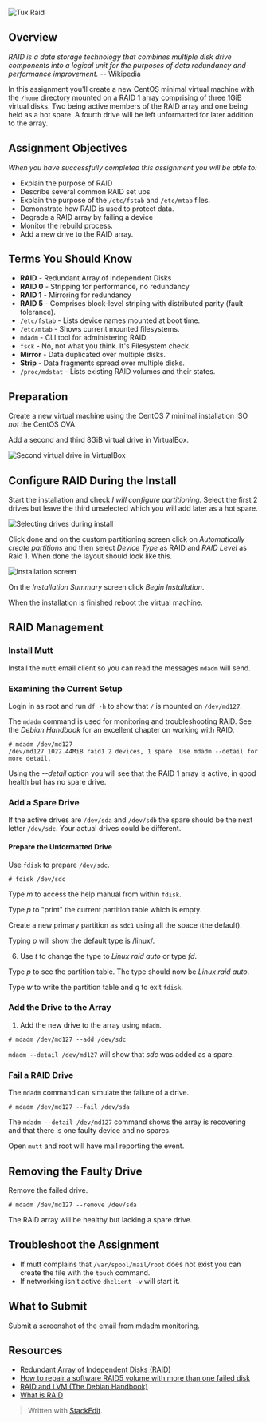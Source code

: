 ![Tux Raid](https://s3.amazonaws.com/CIS238DL/img/tux_raid.png)

## Overview

*RAID is a data storage technology that combines multiple disk drive components into a logical unit for the purposes of data redundancy and performance improvement.* -- Wikipedia

In this assignment you'll create a new CentOS minimal virtual machine with the `/home` directory mounted on a RAID 1 array comprising of three 1GiB virtual disks.  Two being active members of the RAID array and one being held as a hot spare.  A fourth drive will be left unformatted for later addition to the array.

## Assignment Objectives

*When you have successfully completed this assignment you will be able to:*

- Explain the purpose of RAID
- Describe several common RAID set ups
- Explain the purpose of the `/etc/fstab` and `/etc/mtab` files.
- Demonstrate how RAID is used to protect data.
- Degrade a RAID array by failing a device
- Monitor the rebuild process.
- Add a new drive to the RAID array.

## Terms You Should Know

- **RAID** - Redundant Array of Independent Disks
- **RAID 0** - Stripping for performance, no redundancy
- **RAID 1** - Mirroring for redundancy
- **RAID 5** - Comprises block-level striping with distributed parity (fault tolerance).
- `/etc/fstab` - Lists device names mounted at boot time.
- `/etc/mtab` - Shows current mounted filesystems. 
- `mdadm` - CLI tool for administering RAID.
- `fsck` - No, not what you think.  It's Filesystem check.
- **Mirror** - Data duplicated over multiple disks.
- **Strip** - Data fragments spread over multiple disks.
- `/proc/mdstat` - Lists existing RAID volumes and their states.

## Preparation

Create a new virtual machine using the CentOS 7 minimal installation ISO *not* the CentOS OVA.

Add a second and third 8GiB virtual drive in VirtualBox.

![Second virtual drive in VirtualBox](https://s3.amazonaws.com/CIS238DL/raid-2.png)

## Configure RAID During the Install

Start the installation and check *I will configure partitioning.* Select the first 2 drives but leave the third unselected which you will add later as a hot spare.

![Selecting drives during install](https://s3.amazonaws.com/CIS238DL/raid-3.png)

Click done and on the custom partitioning screen click on *Automatically create partitions* and then select *Device Type* as RAID and *RAID Level* as Raid 1. When done the layout should look like this.

![Installation screen](https://s3.amazonaws.com/CIS238DL/raid-5.png)

On the *Installation Summary* screen click *Begin Installation*.

When the installation is finished reboot the virtual machine.

## RAID Management

### Install Mutt

Install the `mutt` email client so you can read the messages `mdadm` will send.

### Examining the Current Setup

Login in as root and run `df -h` to show that `/` is mounted on `/dev/md127`.

The `mdadm` command is used for monitoring and troubleshooting RAID.  See the *Debian Handbook* for an excellent chapter on working with RAID.
```
# mdadm /dev/md127
/dev/md127 1022.44MiB raid1 2 devices, 1 spare. Use mdadm --detail for more detail.
```
Using the *--detail* option you will see that the RAID 1 array is active, in good health but has no spare drive.

### Add a Spare Drive

If the active drives are `/dev/sda` and `/dev/sdb` the spare should be the next letter `/dev/sdc`. Your actual drives could be different.

#### Prepare the Unformatted Drive

Use `fdisk` to prepare `/dev/sdc`.

```
# fdisk /dev/sdc
```

Type *m* to access the help manual from within `fdisk`.

Type *p* to "print" the current partition table which is empty.

Create a new primary partition as `sdc1` using all the space (the default).

Typing *p* will show the default type is /linux/.

6. Use *t* to change the type to *Linux raid auto* or type *fd*.

Type *p* to see the partition table.  The type should now be *Linux raid auto*.

Type *w* to write the partition table and *q* to exit `fdisk`.

### Add the Drive to the Array

1. Add the new drive to the array using `mdadm`.

```
# mdadm /dev/md127 --add /dev/sdc
```

`mdadm --detail /dev/md127` will show that *sdc* was added as a spare.

### Fail a RAID Drive

The `mdadm` command can simulate the failure of a drive.

```
# mdadm /dev/md127 --fail /dev/sda
```

The `mdadm --detail /dev/md127` command shows the array is recovering and that there is one faulty device and no spares.

Open `mutt` and root will have mail reporting the event.

## Removing the Faulty Drive

Remove the failed drive.

```
# mdadm /dev/md127 --remove /dev/sda
```

The RAID array will be healthy but lacking a spare drive.

## Troubleshoot the Assignment

 - If mutt complains that `/var/spool/mail/root` does not exist you can create the file with the `touch` command.
 - If networking isn't active `dhclient -v` will start it.

## What to Submit

Submit a screenshot of the email from mdadm monitoring.

## Resources

- [Redundant Array of Independent Disks (RAID)](https://access.redhat.com/site/documentation/en-US/Red_Hat_Enterprise_Linux/6/html/Storage_Administration_Guide/ch-raid.html)
- [How to repair a software RAID5 volume with more than one failed disk](http://wiki.centos.org/TipsAndTricks/Repair_RAID5_Volumes)
- [RAID and LVM (The Debian Handbook)](http://debian-handbook.info/browse/stable/advanced-administration.html)
- [What is RAID](https://www.youtube.com/watch?v=wTcxRObq738)

> Written with [StackEdit](https://stackedit.io/).